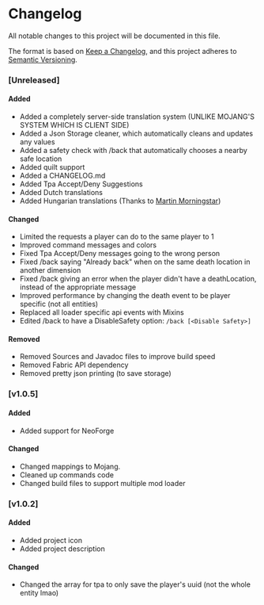 # Changelog

All notable changes to this project will be documented in this file.

The format is based on [Keep a Changelog](https://keepachangelog.com/en/1.1.0/),
and this project adheres to [Semantic Versioning](https://semver.org/spec/v2.0.0.html).

### [Unreleased]

#### Added
- Added a completely server-side translation system (UNLIKE MOJANG'S SYSTEM WHICH IS CLIENT SIDE)
- Added a Json Storage cleaner, which automatically cleans and updates any values
- Added a safety check with /back that automatically chooses a nearby safe location
- Added quilt support
- Added a CHANGELOG.md
- Added Tpa Accept/Deny Suggestions
- Added Dutch translations
- Added Hungarian translations (Thanks to [Martin Morningstar](https://github.com/RMI637))


#### Changed
- Limited the requests a player can do to the same player to 1
- Improved command messages and colors
- Fixed Tpa Accept/Deny messages going to the wrong person
- Fixed /back saying "Already back" when on the same death location in another dimension
- Fixed /back giving an error when the player didn't have a deathLocation, instead of the appropriate message
- Improved performance by changing the death event to be player specific (not all entities)
- Replaced all loader specific api events with Mixins
- Edited /back to have a DisableSafety option: `/back [<Disable Safety>]`

#### Removed
- Removed Sources and Javadoc files to improve build speed
- Removed Fabric API dependency
- Removed pretty json printing (to save storage)


### [v1.0.5]

#### Added
- Added support for NeoForge

#### Changed
- Changed mappings to Mojang.
- Cleaned up commands code
- Changed build files to support multiple mod loader


### [v1.0.2]

#### Added
- Added project icon
- Added project description

#### Changed
- Changed the array for tpa to only save the player's uuid (not the whole entity lmao)